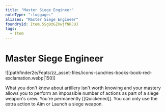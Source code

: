 ```yaml
---
title: "Master Siege Engineer"
noteType: ":luggage:"
aliases: "Master Siege Engineer"
foundryId: Item.5Sg9zGZXwjfNRJUJ
tags:
  - Item
---
```


# Master Siege Engineer
![[pathfinder2e/Feats/zz_asset-files/icons-sundries-books-book-red-exclamation.webp|150]]

What you don't know about artillery isn't worth knowing and your mastery allows you to perform an impossible number of actions as part of a siege weapon's crew. You're permanently [[Quickened]]. You can only use the extra action to Aim or Launch a siege weapon.
